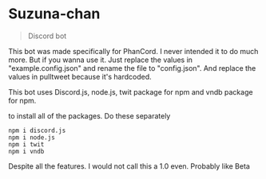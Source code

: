 # Suzuna-chan
>Discord bot

This bot was made specifically for PhanCord. I never intended it to do much more.
But if you wanna use it. Just replace the values in "example.config.json" and rename the file to "config.json". And replace the values in pulltweet because it's hardcoded.

This bot uses Discord.js, node.js, twit package for npm and vndb package for npm.


to install all of the packages. Do these separately  
```
npm i discord.js
npm i node.js
npm i twit
npm i vndb
```
Despite all the features. I would not call this a 1.0 even. Probably like Beta